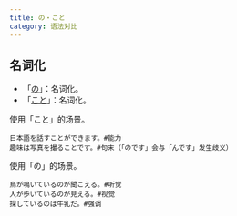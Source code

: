 ```yaml
---
title: の・こと
category: 语法对比
---
```


## 名词化

- 「[の](../no#名词化)」：名词化。
- 「[こと](../koto#名词化)」：名词化。

使用「こと」的场景。

```example
日本語を話すことができます。#能力
趣味は写真を撮ることです。#句末（「のです」会与「んです」发生歧义）
```

使用「の」的场景。

```example
鳥が鳴いているのが聞こえる。#听觉
人が歩いているのが見える。#视觉
探しているのは牛乳だ。#强调
```
